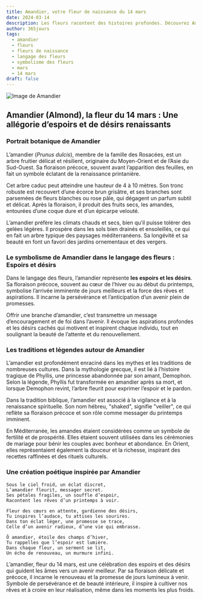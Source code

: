 ```yaml
---
title: Amandier, votre fleur de naissance du 14 mars
date: 2024-03-14
description: Les fleurs racontent des histoires profondes. Découvrez Amandier, votre fleur de naissance du 14 mars, ses symboles et récits fascinants. Plongez dans sa signification et son langage unique dans l'art floral.
author: 365jours
tags:
  - amandier
  - fleurs
  - fleurs de naissance
  - langage des fleurs
  - symbolisme des fleurs
  - mars
  - 14 mars
draft: false
---
```



![Image de Amandier](https://cdn.pixabay.com/photo/2020/03/15/13/11/almond-tree-4933573_1280.jpg#center)


## Amandier (Almond), la fleur du 14 mars : Une allégorie d’espoirs et de désirs renaissants

### Portrait botanique de Amandier

L’amandier (_Prunus dulcis_), membre de la famille des Rosacées, est un arbre fruitier délicat et résilient, originaire du Moyen-Orient et de l’Asie du Sud-Ouest. Sa floraison précoce, souvent avant l’apparition des feuilles, en fait un symbole éclatant de la renaissance printanière.

Cet arbre caduc peut atteindre une hauteur de 4 à 10 mètres. Son tronc robuste est recouvert d’une écorce brun grisâtre, et ses branches sont parsemées de fleurs blanches ou rose pâle, qui dégagent un parfum subtil et délicat. Après la floraison, il produit des fruits secs, les amandes, entourées d’une coque dure et d’un épicarpe velouté.

L’amandier préfère les climats chauds et secs, bien qu’il puisse tolérer des gelées légères. Il prospère dans les sols bien drainés et ensoleillés, ce qui en fait un arbre typique des paysages méditerranéens. Sa longévité et sa beauté en font un favori des jardins ornementaux et des vergers.

### Le symbolisme de Amandier dans le langage des fleurs : Espoirs et désirs

Dans le langage des fleurs, l’amandier représente **les espoirs et les désirs**. Sa floraison précoce, souvent au cœur de l’hiver ou au début du printemps, symbolise l’arrivée imminente de jours meilleurs et la force des rêves et aspirations. Il incarne la persévérance et l’anticipation d’un avenir plein de promesses.

Offrir une branche d’amandier, c’est transmettre un message d’encouragement et de foi dans l’avenir. Il évoque les aspirations profondes et les désirs cachés qui motivent et inspirent chaque individu, tout en soulignant la beauté de l’attente et du renouvellement.

### Les traditions et légendes autour de Amandier

L’amandier est profondément enraciné dans les mythes et les traditions de nombreuses cultures. Dans la mythologie grecque, il est lié à l’histoire tragique de Phyllis, une princesse abandonnée par son amant, Demophon. Selon la légende, Phyllis fut transformée en amandier après sa mort, et lorsque Demophon revint, l’arbre fleurit pour exprimer l’espoir et le pardon.

Dans la tradition biblique, l’amandier est associé à la vigilance et à la renaissance spirituelle. Son nom hébreu, "shaked", signifie "veiller", ce qui reflète sa floraison précoce et son rôle comme messager du printemps imminent.

En Méditerranée, les amandes étaient considérées comme un symbole de fertilité et de prospérité. Elles étaient souvent utilisées dans les cérémonies de mariage pour bénir les couples avec bonheur et abondance. En Orient, elles représentaient également la douceur et la richesse, inspirant des recettes raffinées et des rituels culturels.

### Une création poétique inspirée par Amandier

```
Sous le ciel froid, un éclat discret,  
L’amandier fleurit, messager secret.  
Ses pétales fragiles, un souffle d’espoir,  
Racontent les rêves d’un printemps à voir.  

Fleur des cœurs en attente, gardienne des désirs,  
Tu inspires l’audace, tu attises les sourires.  
Dans ton éclat léger, une promesse se trace,  
Celle d’un avenir radieux, d’une vie qui embrasse.  

Ô amandier, étoile des champs d’hiver,  
Tu rappelles que l’espoir est lumière.  
Dans chaque fleur, un serment se lit,  
Un écho de renouveau, un murmure infini.  
```

L’amandier, fleur du 14 mars, est une célébration des espoirs et des désirs qui guident les âmes vers un avenir meilleur. Par sa floraison délicate et précoce, il incarne le renouveau et la promesse de jours lumineux à venir. Symbole de persévérance et de beauté intérieure, il inspire à cultiver nos rêves et à croire en leur réalisation, même dans les moments les plus froids.
